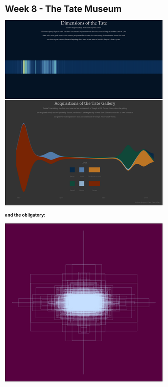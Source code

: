 # Week 8 - The Tate Museum
![](https://raw.githubusercontent.com/andrewargeros/CDS-5950-EDA/main/Week%208%20-%20Tate%20Museum/aspect.png)
![](https://raw.githubusercontent.com/andrewargeros/CDS-5950-EDA/main/Week%208%20-%20Tate%20Museum/acquisitions.png)

#### and the obligatory:

![](https://raw.githubusercontent.com/andrewargeros/CDS-5950-EDA/main/Week%208%20-%20Tate%20Museum/obligatory.png)